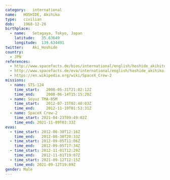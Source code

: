 ```yaml
---
category:	international
name:	HOSHIDE, Akihiko
type:	civilian
dob:	1968-12-28
birthplace:
  - name:	Setagaya, Tokyo, Japan
    latitude:	35.63649
    longitude:	139.634491
twitter:	Aki_Hoshide
country:
  - JPN
references:
  - http://www.spacefacts.de/bios/international/english/hoshide_akihito.htm
  - http://www.spacefacts.de/eva/international/english/hoshide_akihiko.htm
  - https://en.wikipedia.org/wiki/SpaceX_Crew-2
missions:
  - name: STS-124
    time_start:   2008-05-31T21:02:12Z
    time_end:     2008-06-14T15:15:20Z
  - name: Soyuz TMA-05M
    time_start:   2012-07-15T02:40:03Z
    time_end:     2012-11-19T01:53:31Z
  - name: SpaceX Crew-2
    time_start:	2021-04-23T09:49:02Z
	time_end: 2021-11-09T03:33Z
evas:
  - time_start: 2012-08-30T12:16Z
    time_end:   2012-08-30T20:33Z
  - time_start: 2012-09-05T11:06Z
    time_end:   2012-09-05T17:34Z
  - time_start: 2012-11-01T12:29Z
    time_end:   2012-11-01T19:07Z
  - time_start: 2021-09-12T12:15Z
    time_end: 2021-09-12T19:09Z
gender:	Male
---
```

